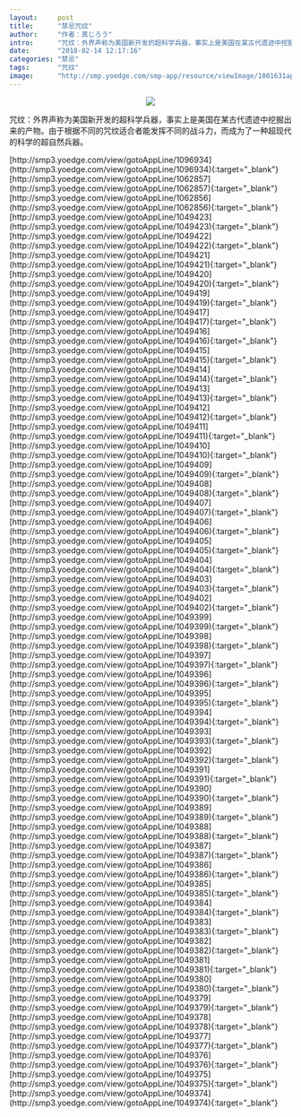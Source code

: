 ```yaml
---
layout:     post
title:      "禁忌咒纹"
author:     "作者：真じろう"
intro:      "咒纹：外界声称为美国新开发的超科学兵器，事实上是美国在某古代遗迹中挖掘出来的产物。由于根据不同的咒纹适合者能发挥不同的战斗力，而成为了一种超现代的科学的超自然兵器。"
date:       "2018-02-14 12:17:16"
categories: "禁忌"
tags:       "咒纹"
image:      "http://smp.yoedge.com/smp-app/resource/viewImage/1001631appline.png"
---
```

<div style="text-align: center">
<p><img src="http://smp.yoedge.com/smp-app/resource/viewImage/1001631appline.png"/></p>
</div>
<p class="post-meta">
<span>咒纹：外界声称为美国新开发的超科学兵器，事实上是美国在某古代遗迹中挖掘出来的产物。由于根据不同的咒纹适合者能发挥不同的战斗力，而成为了一种超现代的科学的超自然兵器。</span>
</p>
[http://smp3.yoedge.com/view/gotoAppLine/1096934](http://smp3.yoedge.com/view/gotoAppLine/1096934){:target="_blank"}
[http://smp3.yoedge.com/view/gotoAppLine/1062857](http://smp3.yoedge.com/view/gotoAppLine/1062857){:target="_blank"}
[http://smp3.yoedge.com/view/gotoAppLine/1062856](http://smp3.yoedge.com/view/gotoAppLine/1062856){:target="_blank"}
[http://smp3.yoedge.com/view/gotoAppLine/1049423](http://smp3.yoedge.com/view/gotoAppLine/1049423){:target="_blank"}
[http://smp3.yoedge.com/view/gotoAppLine/1049422](http://smp3.yoedge.com/view/gotoAppLine/1049422){:target="_blank"}
[http://smp3.yoedge.com/view/gotoAppLine/1049421](http://smp3.yoedge.com/view/gotoAppLine/1049421){:target="_blank"}
[http://smp3.yoedge.com/view/gotoAppLine/1049420](http://smp3.yoedge.com/view/gotoAppLine/1049420){:target="_blank"}
[http://smp3.yoedge.com/view/gotoAppLine/1049419](http://smp3.yoedge.com/view/gotoAppLine/1049419){:target="_blank"}
[http://smp3.yoedge.com/view/gotoAppLine/1049417](http://smp3.yoedge.com/view/gotoAppLine/1049417){:target="_blank"}
[http://smp3.yoedge.com/view/gotoAppLine/1049416](http://smp3.yoedge.com/view/gotoAppLine/1049416){:target="_blank"}
[http://smp3.yoedge.com/view/gotoAppLine/1049415](http://smp3.yoedge.com/view/gotoAppLine/1049415){:target="_blank"}
[http://smp3.yoedge.com/view/gotoAppLine/1049414](http://smp3.yoedge.com/view/gotoAppLine/1049414){:target="_blank"}
[http://smp3.yoedge.com/view/gotoAppLine/1049413](http://smp3.yoedge.com/view/gotoAppLine/1049413){:target="_blank"}
[http://smp3.yoedge.com/view/gotoAppLine/1049412](http://smp3.yoedge.com/view/gotoAppLine/1049412){:target="_blank"}
[http://smp3.yoedge.com/view/gotoAppLine/1049411](http://smp3.yoedge.com/view/gotoAppLine/1049411){:target="_blank"}
[http://smp3.yoedge.com/view/gotoAppLine/1049410](http://smp3.yoedge.com/view/gotoAppLine/1049410){:target="_blank"}
[http://smp3.yoedge.com/view/gotoAppLine/1049409](http://smp3.yoedge.com/view/gotoAppLine/1049409){:target="_blank"}
[http://smp3.yoedge.com/view/gotoAppLine/1049408](http://smp3.yoedge.com/view/gotoAppLine/1049408){:target="_blank"}
[http://smp3.yoedge.com/view/gotoAppLine/1049407](http://smp3.yoedge.com/view/gotoAppLine/1049407){:target="_blank"}
[http://smp3.yoedge.com/view/gotoAppLine/1049406](http://smp3.yoedge.com/view/gotoAppLine/1049406){:target="_blank"}
[http://smp3.yoedge.com/view/gotoAppLine/1049405](http://smp3.yoedge.com/view/gotoAppLine/1049405){:target="_blank"}
[http://smp3.yoedge.com/view/gotoAppLine/1049404](http://smp3.yoedge.com/view/gotoAppLine/1049404){:target="_blank"}
[http://smp3.yoedge.com/view/gotoAppLine/1049403](http://smp3.yoedge.com/view/gotoAppLine/1049403){:target="_blank"}
[http://smp3.yoedge.com/view/gotoAppLine/1049402](http://smp3.yoedge.com/view/gotoAppLine/1049402){:target="_blank"}
[http://smp3.yoedge.com/view/gotoAppLine/1049399](http://smp3.yoedge.com/view/gotoAppLine/1049399){:target="_blank"}
[http://smp3.yoedge.com/view/gotoAppLine/1049398](http://smp3.yoedge.com/view/gotoAppLine/1049398){:target="_blank"}
[http://smp3.yoedge.com/view/gotoAppLine/1049397](http://smp3.yoedge.com/view/gotoAppLine/1049397){:target="_blank"}
[http://smp3.yoedge.com/view/gotoAppLine/1049396](http://smp3.yoedge.com/view/gotoAppLine/1049396){:target="_blank"}
[http://smp3.yoedge.com/view/gotoAppLine/1049395](http://smp3.yoedge.com/view/gotoAppLine/1049395){:target="_blank"}
[http://smp3.yoedge.com/view/gotoAppLine/1049394](http://smp3.yoedge.com/view/gotoAppLine/1049394){:target="_blank"}
[http://smp3.yoedge.com/view/gotoAppLine/1049393](http://smp3.yoedge.com/view/gotoAppLine/1049393){:target="_blank"}
[http://smp3.yoedge.com/view/gotoAppLine/1049392](http://smp3.yoedge.com/view/gotoAppLine/1049392){:target="_blank"}
[http://smp3.yoedge.com/view/gotoAppLine/1049391](http://smp3.yoedge.com/view/gotoAppLine/1049391){:target="_blank"}
[http://smp3.yoedge.com/view/gotoAppLine/1049390](http://smp3.yoedge.com/view/gotoAppLine/1049390){:target="_blank"}
[http://smp3.yoedge.com/view/gotoAppLine/1049389](http://smp3.yoedge.com/view/gotoAppLine/1049389){:target="_blank"}
[http://smp3.yoedge.com/view/gotoAppLine/1049388](http://smp3.yoedge.com/view/gotoAppLine/1049388){:target="_blank"}
[http://smp3.yoedge.com/view/gotoAppLine/1049387](http://smp3.yoedge.com/view/gotoAppLine/1049387){:target="_blank"}
[http://smp3.yoedge.com/view/gotoAppLine/1049386](http://smp3.yoedge.com/view/gotoAppLine/1049386){:target="_blank"}
[http://smp3.yoedge.com/view/gotoAppLine/1049385](http://smp3.yoedge.com/view/gotoAppLine/1049385){:target="_blank"}
[http://smp3.yoedge.com/view/gotoAppLine/1049384](http://smp3.yoedge.com/view/gotoAppLine/1049384){:target="_blank"}
[http://smp3.yoedge.com/view/gotoAppLine/1049383](http://smp3.yoedge.com/view/gotoAppLine/1049383){:target="_blank"}
[http://smp3.yoedge.com/view/gotoAppLine/1049382](http://smp3.yoedge.com/view/gotoAppLine/1049382){:target="_blank"}
[http://smp3.yoedge.com/view/gotoAppLine/1049381](http://smp3.yoedge.com/view/gotoAppLine/1049381){:target="_blank"}
[http://smp3.yoedge.com/view/gotoAppLine/1049380](http://smp3.yoedge.com/view/gotoAppLine/1049380){:target="_blank"}
[http://smp3.yoedge.com/view/gotoAppLine/1049379](http://smp3.yoedge.com/view/gotoAppLine/1049379){:target="_blank"}
[http://smp3.yoedge.com/view/gotoAppLine/1049378](http://smp3.yoedge.com/view/gotoAppLine/1049378){:target="_blank"}
[http://smp3.yoedge.com/view/gotoAppLine/1049377](http://smp3.yoedge.com/view/gotoAppLine/1049377){:target="_blank"}
[http://smp3.yoedge.com/view/gotoAppLine/1049376](http://smp3.yoedge.com/view/gotoAppLine/1049376){:target="_blank"}
[http://smp3.yoedge.com/view/gotoAppLine/1049375](http://smp3.yoedge.com/view/gotoAppLine/1049375){:target="_blank"}
[http://smp3.yoedge.com/view/gotoAppLine/1049374](http://smp3.yoedge.com/view/gotoAppLine/1049374){:target="_blank"}


